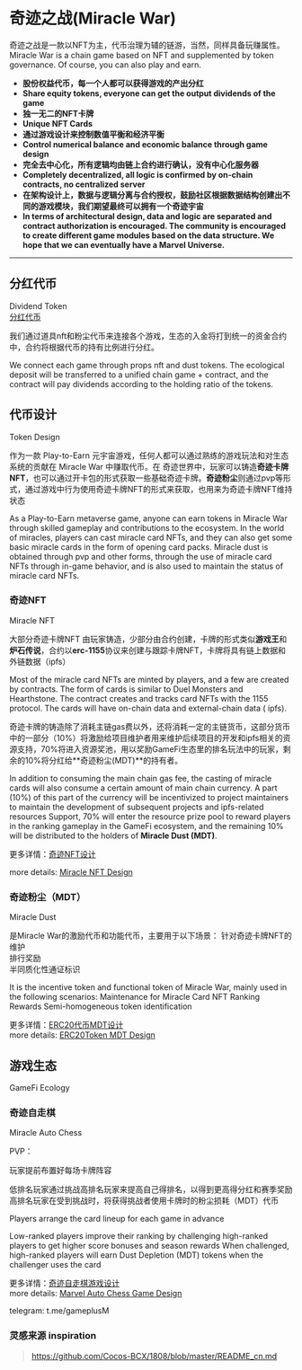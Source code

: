 # 奇迹之战(Miracle War)

奇迹之战是一款以NFT为主，代币治理为辅的链游，当然，同样具备玩赚属性。  
Miracle War is a chain game based on NFT and supplemented by token governance. Of course, you can also play and earn.
  
- **股份权益代币，每一个人都可以获得游戏的产出分红**
- **Share equity tokens, everyone can get the output dividends of the game**
- **独一无二的NFT卡牌**
- **Unique NFT Cards**
- **通过游戏设计来控制数值平衡和经济平衡**
- **Control numerical balance and economic balance through game design**
- **完全去中心化，所有逻辑均由链上合约进行确认，没有中心化服务器**
- **Completely decentralized, all logic is confirmed by on-chain contracts, no centralized server**
- **在架构设计上，数据与逻辑分离与合约授权，鼓励社区根据数据结构创建出不同的游戏模块，我们期望最终可以拥有一个奇迹宇宙**
- **In terms of architectural design, data and logic are separated and contract authorization is encouraged. The community is encouraged to create different game modules based on the data structure. We hope that we can eventually have a Marvel Universe.**

-------------------
## 分红代币
Dividend Token  
[分红代币](/doc/GamePlusToken.md)  

我们通过道具nft和粉尘代币来连接各个游戏，生态的入金将打到统一的资金合约中，合约将根据代币的持有比例进行分红。  
  
We connect each game through props nft and dust tokens. The ecological deposit will be transferred to a unified chain game + contract, and the contract will pay dividends according to the holding ratio of the tokens.

## 代币设计
Token Design  

作为一款 Play-to-Earn 元宇宙游戏，任何人都可以通过熟练的游戏玩法和对生态系统的贡献在 Miracle War 中赚取代币。在 奇迹世界中，玩家可以铸造**奇迹卡牌NFT**，也可以通过开卡包的形式获取一些基础奇迹卡牌。**奇迹粉尘**则通过pvp等形式，通过游戏中行为使用奇迹卡牌NFT的形式来获取，也用来为奇迹卡牌NFT维持状态

As a Play-to-Earn metaverse game, anyone can earn tokens in Miracle War through skilled gameplay and contributions to the ecosystem. In the world of miracles, players can cast miracle card NFTs, and they can also get some basic miracle cards in the form of opening card packs. Miracle dust is obtained through pvp and other forms, through the use of miracle card NFTs through in-game behavior, and is also used to maintain the status of miracle card NFTs.  

### 奇迹NFT
Miracle NFT  

大部分奇迹卡牌NFT 由玩家铸造，少部分由合约创建，卡牌的形式类似**游戏王**和**炉石传说**，合约以**erc-1155**协议来创建与跟踪卡牌NFT，卡牌将具有链上数据和外链数据（ipfs）  
  
Most of the miracle card NFTs are minted by players, and a few are created by contracts. The form of cards is similar to Duel Monsters and Hearthstone. The contract creates and tracks card NFTs with the 1155 protocol. The cards will have on-chain data and external-chain data ( ipfs).  
  
奇迹卡牌的铸造除了消耗主链gas费以外，还将消耗一定的主链货币，这部分货币中的一部分（10%）将激励给项目维护者用来维护后续项目的开发和ipfs相关的资源支持，70%将进入资源奖池，用以奖励GameFi生态里的排名玩法中的玩家，剩余的10%将分红给**奇迹粉尘(MDT)**的持有者。  
  
In addition to consuming the main chain gas fee, the casting of miracle cards will also consume a certain amount of main chain currency. A part (10%) of this part of the currency will be incentivized to project maintainers to maintain the development of subsequent projects and ipfs-related resources Support, 70% will enter the resource prize pool to reward players in the ranking gameplay in the GameFi ecosystem, and the remaining 10% will be distributed to the holders of **Miracle Dust (MDT)**.  
  
更多详情：[奇迹NFT设计](/doc/MiracleCardNFT.md)

more details: [Miracle NFT Design](/doc/MiracleCardNFT.md)

### 奇迹粉尘（MDT）
Miracle Dust  

是Miracle War的激励代币和功能代币，主要用于以下场景：
针对奇迹卡牌NFT的维护  
排行奖励  
半同质化性通证标识 

It is the incentive token and functional token of Miracle War, mainly used in the following scenarios:
Maintenance for Miracle Card NFT
Ranking Rewards
Semi-homogeneous token identification  
  
更多详情：[ERC20代币MDT设计](/doc/MiracleDust.md)  
more details: [ERC20Token MDT Design](/doc/MiracleDust.md)  

## 游戏生态
GameFi Ecology

### 奇迹自走棋
Miracle Auto Chess  

PVP：  

玩家提前布置好每场卡牌阵容

低排名玩家通过挑战高排名玩家来提高自己得排名，以得到更高得分红和赛季奖励
高排名玩家在受到挑战时，将获得挑战者使用卡牌时的粉尘损耗（MDT）代币

Players arrange the card lineup for each game in advance

Low-ranked players improve their ranking by challenging high-ranked players to get higher score bonuses and season rewards
When challenged, high-ranked players will earn Dust Depletion (MDT) tokens when the challenger uses the card
  
更多详情：[奇迹自走棋游戏设计](/doc/MiracleAutoChessGame.md)  
more details: [Marvel Auto Chess Game Design](/doc/MiracleAutoChessGame.md)  

telegram: t.me/gameplusM

### 灵感来源 inspiration
>https://github.com/Cocos-BCX/1808/blob/master/README_cn.md
